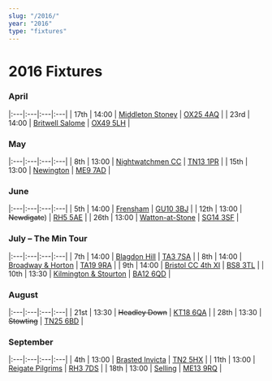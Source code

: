 ```yaml
---
slug: "/2016/"
year: "2016"
type: "fixtures"
---
```


# 2016 Fixtures

### April

|:---|:---|:---|:---|
| 17th | 14:00 | [Middleton Stoney](2016/games/middleton-stoney) | [OX25 4AQ](https//goo.gl/maps/2oHFhgW7cVt) |
| 23rd | 14:00 | [Britwell Salome](2016/games/britwell-salome) | [OX49 5LH](https://www.google.co.uk/maps/@51.6319621,-1.0333799,18z) |

### May

|:---|:---|:---|:---|
| 8th | 13:00 | [Nightwatchmen CC](2016/games/nightwatchmen) | [TN13 1PR](https://goo.gl/maps/JefoWDSusHs) |
| 15th | 13:00 | [Newington](2016/games/newington) | [ME9 7AD](https://goo.gl/maps/t473ZxQqr142) |

### June

|:---|:---|:---|:---|
| 5th | 14:00 | [Frensham](2016/games/frensham) | [GU10 3BJ](https//goo.gl/maps/xBUZvPU1vnK2) |
| 12th | 13:00 | <del>Newdigate</del>) | [RH5 5AE](http://goo.gl/maps/2RKzj) |
| 26th | 13:00 | [Watton-at-Stone](2016/games/watton-at-stone) | [SG14 3SF](https://goo.gl/maps/2oHFhgW7cVt) |

### July – The Min Tour

|:---|:---|:---|:---|
| 7th | 14:00 | [Blagdon Hill](2016/games/blagdon-hill) | [TA3 7SA](https//goo.gl/maps/H6iLZLNcja12) |
| 8th | 14:00 | [Broadway & Horton](2016/games/broadway-and-horton) | [TA19 9RA](https//goo.gl/maps/hVamJL8if6v) |
| 9th | 14:00 | [Bristol CC 4th XI](2016/games/bristol) | [BS8 3TL](http://tinyurl.com/q9t3bma) |
| 10th | 13:30 | [Kilmington & Stourton](2016/games/kilmington-and-stourton) | [BA12 6QD](https://goo.gl/maps/6q53XChZh9A2) |


### August

|:---|:---|:---|:---|
| 21st | 13:30 | <del>Headley Down</del> | [KT18 6QA](https://goo.gl/maps/pn4ojVfCN722) |
| 28th | 13:30 | <del>Stowting</del> | [TN25 6BD](https//goo.gl/maps/5KNmaMe6Wb422) |


### September

|:---|:---|:---|:---|
| 4th | 13:00 | [Brasted Invicta](2016/games/brasted-invicta) | [TN2 5HX](https://goo.gl/maps/wC8nxBrVNym) |
| 11th | 13:00 | [Reigate Pilgrims](2016/games/reigate-pilgrims) | [RH3 7DS](https//goo.gl/maps/APtKSjuaQ5v) |
| 18th | 13:00 | [Selling](2016/games/selling) | [ME13 9RQ](https//goo.gl/maps/QeLhjBkEbJr) |